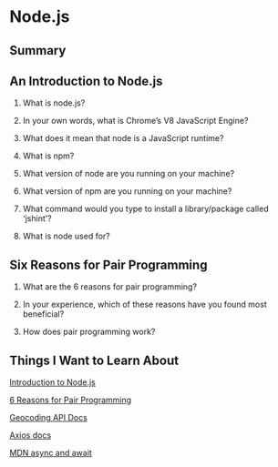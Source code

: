 # Node.js

## Summary

## An Introduction to Node.js
1. What is node.js?

2. In your own words, what is Chrome’s V8 JavaScript Engine?

3. What does it mean that node is a JavaScript runtime?

4. What is npm?

5. What version of node are you running on your machine?

6. What version of npm are you running on your machine?

7. What command would you type to install a library/package called ‘jshint’?

8. What is node used for?

## Six Reasons for Pair Programming
1. What are the 6 reasons for pair programming?

2. In your experience, which of these reasons have you found most beneficial?

3. How does pair programming work?

## Things I Want to Learn About
[Introduction to Node.js](https://www.sitepoint.com/an-introduction-to-node-js/)

[6 Reasons for Pair Programming](https://www.codefellows.org/blog/6-reasons-for-pair-programming/)

[Geocoding API Docs](https://locationiq.com/)

[Axios docs](https://www.npmjs.com/package/axios)

[MDN async and await](https://developer.mozilla.org/en-US/docs/Learn/JavaScript/Asynchronous/Promises)

